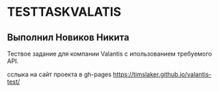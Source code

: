 # TESTTASKVALATIS

## Выполнил Новиков Никита

Тествое задание для компании Valantis
с ипользованием требуемого API.

сслыка на сайт проекта в gh-pages https://timslaker.github.io/valantis-test/
